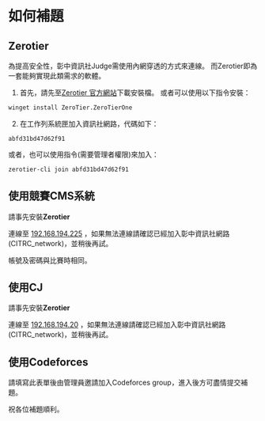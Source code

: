 # 如何補題

## Zerotier

為提高安全性，彰中資訊社Judge需使用內網穿透的方式來連線。
而Zerotier即為一套能夠實現此類需求的軟體。

1. 首先，請先至[Zerotier 官方網站](https://www.zerotier.com/download/)下載安裝檔。
或者可以使用以下指令安裝：
```bash
winget install ZeroTier.ZeroTierOne
```

2. 在工作列系統匣加入資訊社網路，代碼如下：

```
abfd31bd47d62f91
```

或者，也可以使用指令(需要管理者權限)來加入：

```bash
zerotier-cli join abfd31bd47d62f91
```

## 使用競賽CMS系統

請事先安裝**Zerotier**

連線至 [192.168.194.225](http://192.168.194.225/) ，如果無法連線請確認已經加入彰中資訊社網路(CITRC_network)，並稍後再試。

帳號及密碼與比賽時相同。

## 使用CJ

請事先安裝**Zerotier**

連線至 [192.168.194.20](http://192.168.194.20/) ，如果無法連線請確認已經加入彰中資訊社網路(CITRC_network)，並稍後再試。

## 使用Codeforces

請填寫此表單後由管理員邀請加入Codeforces group，進入後方可盡情提交補題。

祝各位補題順利。

